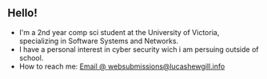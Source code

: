 ## Hello!
* I'm a 2nd year comp sci student at the University of Victoria, specializing in Software Systems and Networks.
* I have a personal interest in cyber security wich i am persuing outside of school.
* How to reach me: [Email @ websubmissions@lucashewgill.info](mailto:websubmissions@lucashewgill.info?subject=[GitHub])
